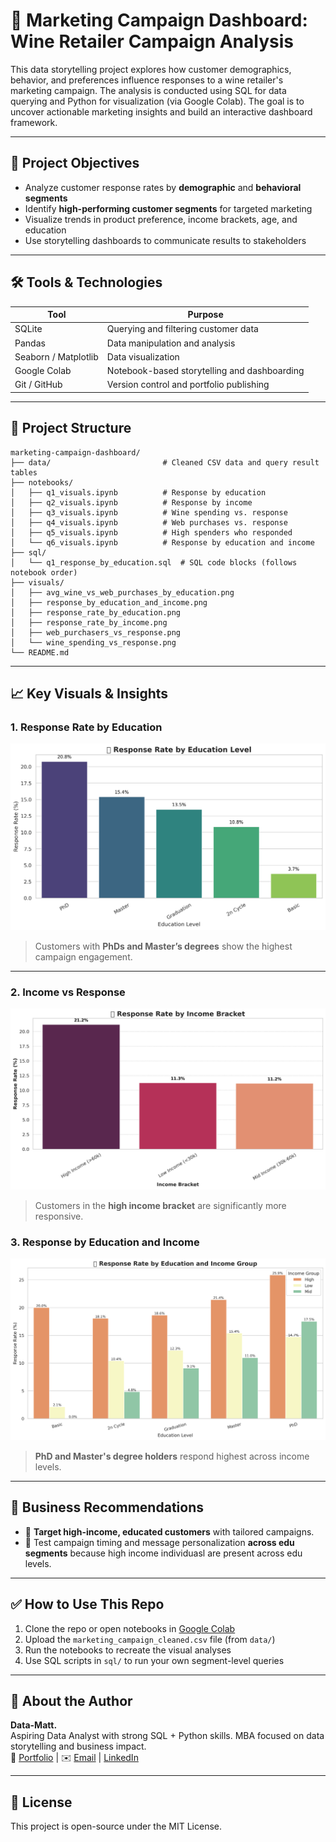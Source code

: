 # 🍷 Marketing Campaign Dashboard: Wine Retailer Campaign Analysis

This data storytelling project explores how customer demographics, behavior, and preferences influence responses to a wine retailer's marketing campaign. The analysis is conducted using SQL for data querying and Python for visualization (via Google Colab). The goal is to uncover actionable marketing insights and build an interactive dashboard framework.

---

## 🚀 Project Objectives

- Analyze customer response rates by **demographic** and **behavioral segments**
- Identify **high-performing customer segments** for targeted marketing
- Visualize trends in product preference, income brackets, age, and education
- Use storytelling dashboards to communicate results to stakeholders

---

## 🛠 Tools & Technologies

| Tool        | Purpose                          |
|-------------|----------------------------------|
| SQLite      | Querying and filtering customer data |
| Pandas      | Data manipulation and analysis   |
| Seaborn / Matplotlib | Data visualization        |
| Google Colab| Notebook-based storytelling and dashboarding |
| Git / GitHub| Version control and portfolio publishing |

---

## 📂 Project Structure

```
marketing-campaign-dashboard/
├── data/                         # Cleaned CSV data and query result tables
├── notebooks/
│   ├── q1_visuals.ipynb          # Response by education
│   ├── q2_visuals.ipynb          # Response by income
│   ├── q3_visuals.ipynb          # Wine spending vs. response
│   ├── q4_visuals.ipynb          # Web purchases vs. response
│   ├── q5_visuals.ipynb          # High spenders who responded
│   └── q6_visuals.ipynb          # Response by education and income
├── sql/
│   └── q1_response_by_education.sql  # SQL code blocks (follows notebook order)
├── visuals/
│   ├── avg_wine_vs_web_purchases_by_education.png
│   ├── response_by_education_and_income.png
│   ├── response_rate_by_education.png
│   ├── response_rate_by_income.png
│   ├── web_purchasers_vs_response.png
│   └── wine_spending_vs_response.png
└── README.md
```


---

## 📈 Key Visuals & Insights

### 1. **Response Rate by Education**
![Education Response](visuals/response_rate_by_education.png)
> Customers with **PhDs and Master’s degrees** show the highest campaign engagement.

---

### 2. **Income vs Response**
![Income Response](visuals/response_rate_by_income.png)
> Customers in the **high income bracket** are significantly more responsive.


### 3. **Response by Education and Income**
![Combined Response](visuals/response_by_education_and_income.png)
> **PhD and Master's degree holders** respond highest across income levels.
---

## 🧠 Business Recommendations

- 📌 **Target high-income, educated customers** with tailored campaigns.
- 📨 Test campaign timing and message personalization **across edu segments** because high income individuasl are present across edu levels.

---

## ✅ How to Use This Repo

1. Clone the repo or open notebooks in [Google Colab](https://colab.research.google.com/)
2. Upload the `marketing_campaign_cleaned.csv` file (from `data/`)
3. Run the notebooks to recreate the visual analyses
4. Use SQL scripts in `sql/` to run your own segment-level queries

---

## 💼 About the Author

**Data-Matt.**  
Aspiring Data Analyst with strong SQL + Python skills. MBA focused on data storytelling and business impact.  
🔗 [Portfolio](https://github.com/Data-Matt0) | ✉️ [Email](mailto:matt@realtech.one) | [LinkedIn](https://www.linkedin.com/in/matt-burkhart-mba/)

---

## 📌 License

This project is open-source under the MIT License.

